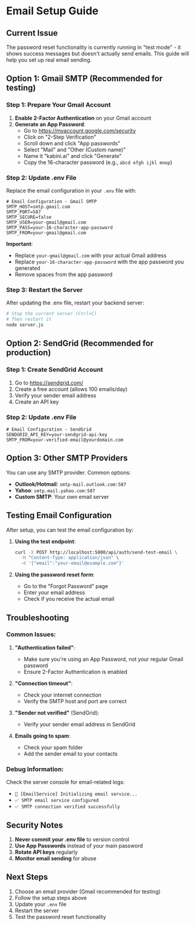 # Email Setup Guide

## Current Issue
The password reset functionality is currently running in "test mode" - it shows success messages but doesn't actually send emails. This guide will help you set up real email sending.

## Option 1: Gmail SMTP (Recommended for testing)

### Step 1: Prepare Your Gmail Account
1. **Enable 2-Factor Authentication** on your Gmail account
2. **Generate an App Password**:
   - Go to https://myaccount.google.com/security
   - Click on "2-Step Verification"
   - Scroll down and click "App passwords"
   - Select "Mail" and "Other (Custom name)"
   - Name it "kabini.ai" and click "Generate"
   - Copy the 16-character password (e.g., `abcd efgh ijkl mnop`)

### Step 2: Update .env File
Replace the email configuration in your `.env` file with:

```env
# Email Configuration - Gmail SMTP
SMTP_HOST=smtp.gmail.com
SMTP_PORT=587
SMTP_SECURE=false
SMTP_USER=your-gmail@gmail.com
SMTP_PASS=your-16-character-app-password
SMTP_FROM=your-gmail@gmail.com
```

**Important**: 
- Replace `your-gmail@gmail.com` with your actual Gmail address
- Replace `your-16-character-app-password` with the app password you generated
- Remove spaces from the app password

### Step 3: Restart the Server
After updating the .env file, restart your backend server:
```bash
# Stop the current server (Ctrl+C)
# Then restart it
node server.js
```

## Option 2: SendGrid (Recommended for production)

### Step 1: Create SendGrid Account
1. Go to https://sendgrid.com/
2. Create a free account (allows 100 emails/day)
3. Verify your sender email address
4. Create an API key

### Step 2: Update .env File
```env
# Email Configuration - SendGrid
SENDGRID_API_KEY=your-sendgrid-api-key
SMTP_FROM=your-verified-email@yourdomain.com
```

## Option 3: Other SMTP Providers

You can use any SMTP provider. Common options:
- **Outlook/Hotmail**: `smtp-mail.outlook.com:587`
- **Yahoo**: `smtp.mail.yahoo.com:587`
- **Custom SMTP**: Your own email server

## Testing Email Configuration

After setup, you can test the email configuration by:

1. **Using the test endpoint**:
   ```bash
   curl -X POST http://localhost:5000/api/auth/send-test-email \
     -H "Content-Type: application/json" \
     -d '{"email":"your-email@example.com"}'
   ```

2. **Using the password reset form**:
   - Go to the "Forgot Password" page
   - Enter your email address
   - Check if you receive the actual email

## Troubleshooting

### Common Issues:

1. **"Authentication failed"**:
   - Make sure you're using an App Password, not your regular Gmail password
   - Ensure 2-Factor Authentication is enabled

2. **"Connection timeout"**:
   - Check your internet connection
   - Verify the SMTP host and port are correct

3. **"Sender not verified"** (SendGrid):
   - Verify your sender email address in SendGrid

4. **Emails going to spam**:
   - Check your spam folder
   - Add the sender email to your contacts

### Debug Information:
Check the server console for email-related logs:
- `📧 [EmailService] Initializing email service...`
- `✅ SMTP email service configured`
- `✅ SMTP connection verified successfully`

## Security Notes

1. **Never commit your .env file** to version control
2. **Use App Passwords** instead of your main password
3. **Rotate API keys** regularly
4. **Monitor email sending** for abuse

## Next Steps

1. Choose an email provider (Gmail recommended for testing)
2. Follow the setup steps above
3. Update your `.env` file
4. Restart the server
5. Test the password reset functionality 